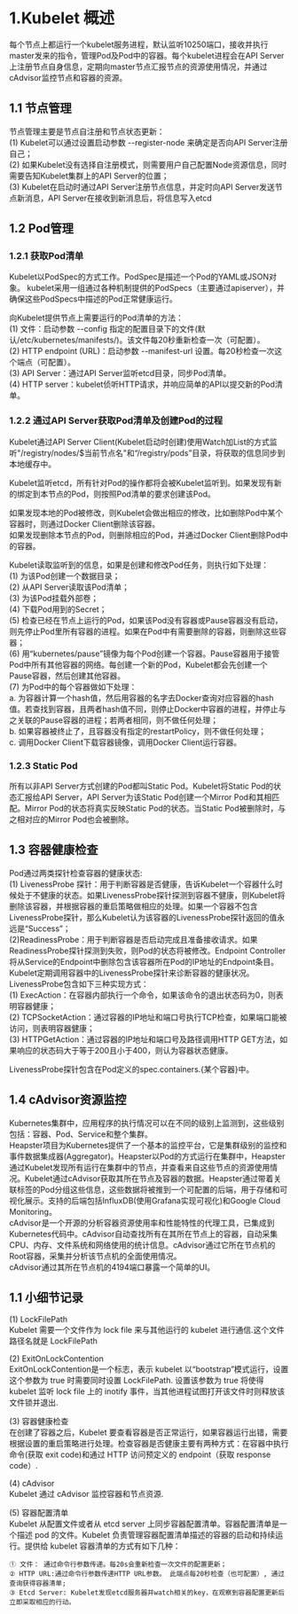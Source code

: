 # 1.Kubelet 概述  
每个节点上都运行一个kubelet服务进程，默认监听10250端口，接收并执行master发来的指令，管理Pod及Pod中的容器。每个kubelet进程会在API Server上注册节点自身信息，定期向master节点汇报节点的资源使用情况，并通过cAdvisor监控节点和容器的资源。 
  
## 1.1 节点管理  
节点管理主要是节点自注册和节点状态更新：  
(1) Kubelet可以通过设置启动参数 --register-node 来确定是否向API Server注册自己；  
(2) 如果Kubelet没有选择自注册模式，则需要用户自己配置Node资源信息，同时需要告知Kubelet集群上的API Server的位置；  
(3) Kubelet在启动时通过API Server注册节点信息，并定时向API Server发送节点新消息，API Server在接收到新消息后，将信息写入etcd   
   
## 1.2 Pod管理  
### 1.2.1 获取Pod清单  
Kubelet以PodSpec的方式工作。PodSpec是描述一个Pod的YAML或JSON对象。 kubelet采用一组通过各种机制提供的PodSpecs（主要通过apiserver），并确保这些PodSpecs中描述的Pod正常健康运行。  
  
  向Kubelet提供节点上需要运行的Pod清单的方法：  
  (1) 文件：启动参数 --config 指定的配置目录下的文件(默认/etc/kubernetes/manifests/)。该文件每20秒重新检查一次（可配置）。  
  (2) HTTP endpoint (URL)：启动参数 --manifest-url 设置。每20秒检查一次这个端点（可配置）。  
  (3) API Server：通过API Server监听etcd目录，同步Pod清单。  
  (4) HTTP server：kubelet侦听HTTP请求，并响应简单的API以提交新的Pod清单。  
        
### 1.2.2 通过API Server获取Pod清单及创建Pod的过程  
Kubelet通过API Server Client(Kubelet启动时创建)使用Watch加List的方式监听"/registry/nodes/$当前节点名"和“/registry/pods”目录，将获取的信息同步到本地缓存中。  
  
  Kubelet监听etcd，所有针对Pod的操作都将会被Kubelet监听到。如果发现有新的绑定到本节点的Pod，则按照Pod清单的要求创建该Pod。 
    
  如果发现本地的Pod被修改，则Kubelet会做出相应的修改，比如删除Pod中某个容器时，则通过Docker Client删除该容器。  
  如果发现删除本节点的Pod，则删除相应的Pod，并通过Docker Client删除Pod中的容器。  
  
  Kubelet读取监听到的信息，如果是创建和修改Pod任务，则执行如下处理：  
  (1) 为该Pod创建一个数据目录；  
  (2) 从API Server读取该Pod清单；  
  (3) 为该Pod挂载外部卷；  
  (4) 下载Pod用到的Secret；  
  (5) 检查已经在节点上运行的Pod，如果该Pod没有容器或Pause容器没有启动，则先停止Pod里所有容器的进程。如果在Pod中有需要删除的容器，则删除这些容器；  
  (6) 用“kubernetes/pause”镜像为每个Pod创建一个容器。Pause容器用于接管Pod中所有其他容器的网络。每创建一个新的Pod，Kubelet都会先创建一个Pause容器，然后创建其他容器。  
  (7) 为Pod中的每个容器做如下处理：       
    a. 为容器计算一个hash值，然后用容器的名字去Docker查询对应容器的hash值。若查找到容器，且两者hash值不同，则停止Docker中容器的进程，并停止与之关联的Pause容器的进程；若两者相同，则不做任何处理；  
    b. 如果容器被终止了，且容器没有指定的restartPolicy，则不做任何处理；  
    c. 调用Docker Client下载容器镜像，调用Docker Client运行容器。
  
### 1.2.3 Static Pod  
所有以非API Server方式创建的Pod都叫Static Pod。Kubelet将Static Pod的状态汇报给API Server，API Server为该Static Pod创建一个Mirror Pod和其相匹配。Mirror Pod的状态将真实反映Static Pod的状态。当Static Pod被删除时，与之相对应的Mirror Pod也会被删除。  
      
## 1.3  容器健康检查  
Pod通过两类探针检查容器的健康状态:  
(1) LivenessProbe 探针：用于判断容器是否健康，告诉Kubelet一个容器什么时候处于不健康的状态。如果LivenessProbe探针探测到容器不健康，则Kubelet将删除该容器，并根据容器的重启策略做相应的处理。如果一个容器不包含LivenessProbe探针，那么Kubelet认为该容器的LivenessProbe探针返回的值永远是“Success”；  
(2)ReadinessProbe：用于判断容器是否启动完成且准备接收请求。如果ReadinessProbe探针探测到失败，则Pod的状态将被修改。Endpoint Controller将从Service的Endpoint中删除包含该容器所在Pod的IP地址的Endpoint条目。  
  Kubelet定期调用容器中的LivenessProbe探针来诊断容器的健康状况。LivenessProbe包含如下三种实现方式：  
  (1) ExecAction：在容器内部执行一个命令，如果该命令的退出状态码为0，则表明容器健康；  
  (2) TCPSocketAction：通过容器的IP地址和端口号执行TCP检查，如果端口能被访问，则表明容器健康；   
  (3) HTTPGetAction：通过容器的IP地址和端口号及路径调用HTTP GET方法，如果响应的状态码大于等于200且小于400，则认为容器状态健康。  
    
LivenessProbe探针包含在Pod定义的spec.containers.{某个容器}中。  
  
## 1.4 cAdvisor资源监控  
Kubernetes集群中，应用程序的执行情况可以在不同的级别上监测到，这些级别包括：容器、Pod、Service和整个集群。  
Heapster项目为Kubernetes提供了一个基本的监控平台，它是集群级别的监控和事件数据集成器(Aggregator)。Heapster以Pod的方式运行在集群中，Heapster通过Kubelet发现所有运行在集群中的节点，并查看来自这些节点的资源使用情况。Kubelet通过cAdvisor获取其所在节点及容器的数据。Heapster通过带着关联标签的Pod分组这些信息，这些数据将被推到一个可配置的后端，用于存储和可视化展示。支持的后端包括InfluxDB(使用Grafana实现可视化)和Google Cloud Monitoring。  
cAdvisor是一个开源的分析容器资源使用率和性能特性的代理工具，已集成到Kubernetes代码中。cAdvisor自动查找所有在其所在节点上的容器，自动采集CPU、内存、文件系统和网络使用的统计信息。cAdvisor通过它所在节点机的Root容器，采集并分析该节点机的全面使用情况。  
cAdvisor通过其所在节点机的4194端口暴露一个简单的UI。    
  








## 1.1 小细节记录
(1) LockFilePath  
Kubelet 需要一个文件作为 lock file 来与其他运行的 kubelet 进行通信.这个文件路径名就是 LockFilePath

(2) ExitOnLockContention  
ExitOnLockContention是一个标志，表示 kubelet 以“bootstrap”模式运行，设置这个参数为 true 时需要同时设置 LockFilePath. 设置该参数为 true 将使得 kubelet 监听 lock file 上的 inotify 事件，当其他进程试图打开该文件时则释放该文件锁并退出.

(3) 容器健康检查  
在创建了容器之后，Kubelet 要查看容器是否正常运行，如果容器运行出错，需要根据设置的重启策略进行处理。检查容器是否健康主要有两种方式：在容器中执行命令(获取 exit code)和通过 HTTP 访问预定义的 endpoint（获取 response code）.

(4) cAdvisor  
Kubelet 通过 cAdvisor 监控容器和节点资源.


(5) 容器配置清单  
Kubelet 从配置文件或者从 etcd server 上同步容器配置清单。容器配置清单是一个描述 pod 的文件。Kubelet 负责管理容器配置清单描述的容器的启动和持续运行。提供给 kubelet 容器清单的方式有如下几种：

    ① 文件： 通过命令行参数传递。每20s会重新检查一次文件的配置更新；
    ② HTTP URL:通过命令行参数传递HTTP URL参数。 此端点每20秒检查（也可配置）, 通过查询获得容器清单;
    ③ Etcd Server: Kubelet发现etcd服务器并watch相关的key，在观察到容器配置更新后立即采取相应的行动。